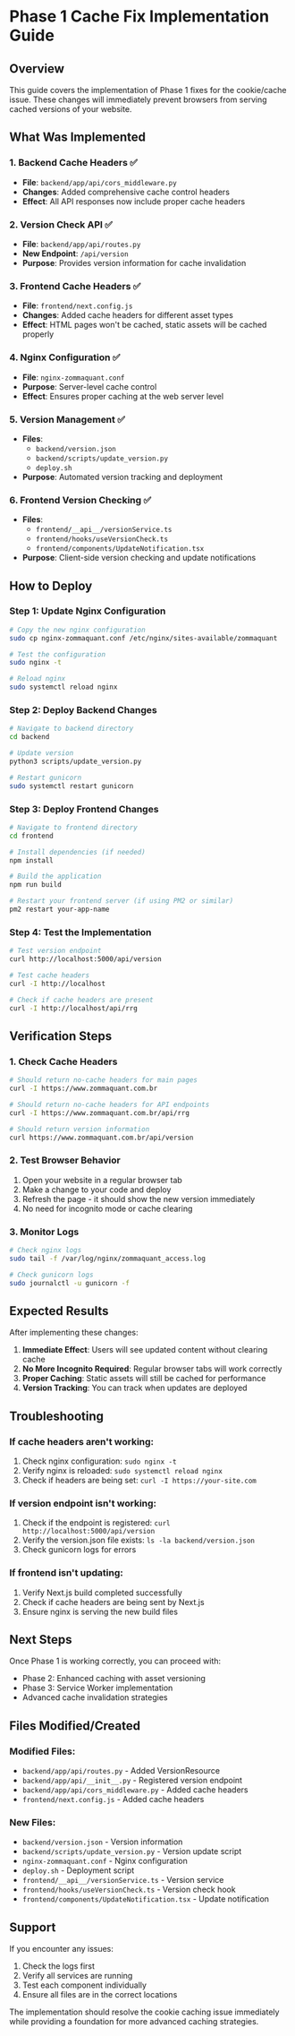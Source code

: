 # Phase 1 Cache Fix Implementation Guide

## Overview
This guide covers the implementation of Phase 1 fixes for the cookie/cache issue. These changes will immediately prevent browsers from serving cached versions of your website.

## What Was Implemented

### 1. Backend Cache Headers ✅
- **File**: `backend/app/api/cors_middleware.py`
- **Changes**: Added comprehensive cache control headers
- **Effect**: All API responses now include proper cache headers

### 2. Version Check API ✅
- **File**: `backend/app/api/routes.py`
- **New Endpoint**: `/api/version`
- **Purpose**: Provides version information for cache invalidation

### 3. Frontend Cache Headers ✅
- **File**: `frontend/next.config.js`
- **Changes**: Added cache headers for different asset types
- **Effect**: HTML pages won't be cached, static assets will be cached properly

### 4. Nginx Configuration ✅
- **File**: `nginx-zommaquant.conf`
- **Purpose**: Server-level cache control
- **Effect**: Ensures proper caching at the web server level

### 5. Version Management ✅
- **Files**: 
  - `backend/version.json`
  - `backend/scripts/update_version.py`
  - `deploy.sh`
- **Purpose**: Automated version tracking and deployment

### 6. Frontend Version Checking ✅
- **Files**:
  - `frontend/__api__/versionService.ts`
  - `frontend/hooks/useVersionCheck.ts`
  - `frontend/components/UpdateNotification.tsx`
- **Purpose**: Client-side version checking and update notifications

## How to Deploy

### Step 1: Update Nginx Configuration
```bash
# Copy the new nginx configuration
sudo cp nginx-zommaquant.conf /etc/nginx/sites-available/zommaquant

# Test the configuration
sudo nginx -t

# Reload nginx
sudo systemctl reload nginx
```

### Step 2: Deploy Backend Changes
```bash
# Navigate to backend directory
cd backend

# Update version
python3 scripts/update_version.py

# Restart gunicorn
sudo systemctl restart gunicorn
```

### Step 3: Deploy Frontend Changes
```bash
# Navigate to frontend directory
cd frontend

# Install dependencies (if needed)
npm install

# Build the application
npm run build

# Restart your frontend server (if using PM2 or similar)
pm2 restart your-app-name
```

### Step 4: Test the Implementation
```bash
# Test version endpoint
curl http://localhost:5000/api/version

# Test cache headers
curl -I http://localhost

# Check if cache headers are present
curl -I http://localhost/api/rrg
```

## Verification Steps

### 1. Check Cache Headers
```bash
# Should return no-cache headers for main pages
curl -I https://www.zommaquant.com.br

# Should return no-cache headers for API endpoints
curl -I https://www.zommaquant.com.br/api/rrg

# Should return version information
curl https://www.zommaquant.com.br/api/version
```

### 2. Test Browser Behavior
1. Open your website in a regular browser tab
2. Make a change to your code and deploy
3. Refresh the page - it should show the new version immediately
4. No need for incognito mode or cache clearing

### 3. Monitor Logs
```bash
# Check nginx logs
sudo tail -f /var/log/nginx/zommaquant_access.log

# Check gunicorn logs
sudo journalctl -u gunicorn -f
```

## Expected Results

After implementing these changes:

1. **Immediate Effect**: Users will see updated content without clearing cache
2. **No More Incognito Required**: Regular browser tabs will work correctly
3. **Proper Caching**: Static assets will still be cached for performance
4. **Version Tracking**: You can track when updates are deployed

## Troubleshooting

### If cache headers aren't working:
1. Check nginx configuration: `sudo nginx -t`
2. Verify nginx is reloaded: `sudo systemctl reload nginx`
3. Check if headers are being set: `curl -I https://your-site.com`

### If version endpoint isn't working:
1. Check if the endpoint is registered: `curl http://localhost:5000/api/version`
2. Verify the version.json file exists: `ls -la backend/version.json`
3. Check gunicorn logs for errors

### If frontend isn't updating:
1. Verify Next.js build completed successfully
2. Check if cache headers are being sent by Next.js
3. Ensure nginx is serving the new build files

## Next Steps

Once Phase 1 is working correctly, you can proceed with:
- Phase 2: Enhanced caching with asset versioning
- Phase 3: Service Worker implementation
- Advanced cache invalidation strategies

## Files Modified/Created

### Modified Files:
- `backend/app/api/routes.py` - Added VersionResource
- `backend/app/api/__init__.py` - Registered version endpoint
- `backend/app/api/cors_middleware.py` - Added cache headers
- `frontend/next.config.js` - Added cache headers

### New Files:
- `backend/version.json` - Version information
- `backend/scripts/update_version.py` - Version update script
- `nginx-zommaquant.conf` - Nginx configuration
- `deploy.sh` - Deployment script
- `frontend/__api__/versionService.ts` - Version service
- `frontend/hooks/useVersionCheck.ts` - Version check hook
- `frontend/components/UpdateNotification.tsx` - Update notification

## Support

If you encounter any issues:
1. Check the logs first
2. Verify all services are running
3. Test each component individually
4. Ensure all files are in the correct locations

The implementation should resolve the cookie caching issue immediately while providing a foundation for more advanced caching strategies.
